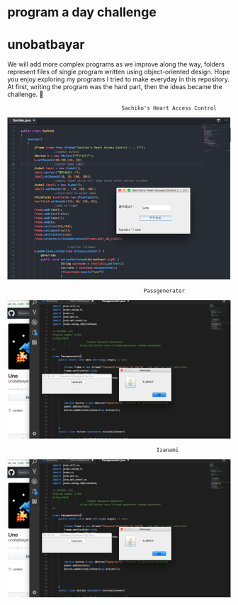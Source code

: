 # program a day challenge
# unobatbayar

We will add more complex programs as we improve along the way, folders represent files of single program written using object-oriented design. Hope you enjoy exploring my programs I tried to make everyday in this repository. At first, writing the program was the hard part, then the ideas became the challenge.  🔭



                                        Sachiko's Heart Access Control

![alt text](https://github.com/unobatbayar/One-Program-A-Day-365-Days/blob/master/Images/sachiko.png)

                                               Passgenerator

![alt text](https://github.com/unobatbayar/One-Program-A-Day-365-Days/blob/master/Images/preview.png)

                                                   Izanami
                                                   
![alt text](https://github.com/unobatbayar/One-Program-A-Day-365-Days/blob/master/Images/preview.png)

                                       

